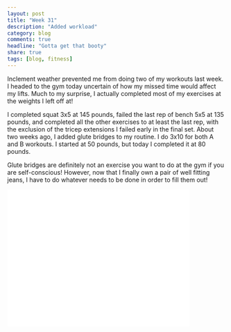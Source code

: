```yaml
---
layout: post
title: "Week 31"
description: "Added workload"
category: blog
comments: true
headline: "Gotta get that booty"
share: true
tags: [blog, fitness]
---
```

Inclement weather prevented me from doing two of my workouts last week.  I headed to the gym today uncertain of how my missed time would affect my lifts.  Much to my surprise, I actually completed most of my exercises at the weights I left off at!

I completed squat 3x5 at 145 pounds, failed the last rep of bench 5x5 at 135 pounds, and completed all the other exercises to at least the last rep, with the exclusion of the tricep extensions I failed early in the final set.  About two weeks ago, I added glute bridges to my routine.  I do 3x10 for both A and B workouts.  I started at 50 pounds, but today I completed it at 80 pounds.

Glute bridges are definitely not an exercise you want to do at the gym if you are self-conscious!  However, now that I finally own a pair of well fitting jeans, I have to do whatever needs to be done in order to fill them out!

<iframe width="420" height="315" src="//www.youtube.com/embed/rTqhhHfooxg" frameborder="0" allowfullscreen></iframe>
